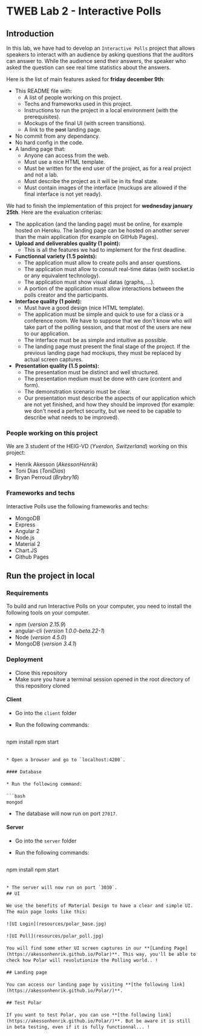# TWEB Lab 2 - Interactive Polls

## Introduction

In this lab, we have had to develop an `Interactive Polls` project that allows speakers to interact with an audience by asking questions that the auditors can answer to. While the audience send their answers, the speaker who asked the question can see real time statistics about the answers.

Here is the list of main features asked for **friday december 9th**:

- This README file with:
	- A list of people working on this project.
	- Techs and frameworks used in this project.
	- Instructions to run the project in a local environment (with the prerequisites).
	- Mockups of the final UI (with screen transitions).
	- A link to the <del>past</del> landing page.
- No commit from any dependancy.
- No hard config in the code.
- A landing page that:
	- Anyone can access from the web.
	- Must use a nice HTML template.
	- Must be written for the end user of the project, as for a real project and not a lab.
	- Must describe the project as it will be in its final state.
	- Must contain images of the interface (muckups are allowed if the final interface is not yet ready).

We had to finish the implementation of this project for **wednesday january 25th**. Here are the evaluation criterias:

- The application (and the landing page) must be online, for example hosted on Heroku. The landing page can be hosted on another server than the main application (for example on GitHub Pages).
- **Upload and deliverables quality (1 point):**
	- This is all the features we had to implement for the first deadline.
- **Functionnal variety (1.5 points):**
	- The application must allow to create polls and anser questions.
	- The application must allow to consult real-time datas (with socket.io or any equivalent technology).
	- The application must show visual datas (graphs, ...).
	- A portion of the application must allow interactions between the polls creator and the participants.
- **Interface quality (1 point):**
	- Must have a good design (nice HTML template).
	- The application must be simple and quick to use for a class or a conference room. We have to suppose that we don't know who will take part of the polling session, and that most of the users are new to our application.
	- The interface must be as simple and intuitive as possible.
	- The landing page must present the final stage of the project. If the previous landing page had mockups, they must be replaced by actual screen captures.
- **Presentation quality (1.5 points):**
	- The presentation must be distinct and well structured.
	- The presentation medium must be done with care (content and form).
	- The demonstration scenario must be clear.
	- Our presentation must describe the aspects of our application which are not yet finished, and how they should be improved (for example: we don't need a perfect security, but we need to be capable to describe what needs to be improved).

### People working on this project
We are 3 student of the HEIG-VD (_Yverdon, Switzerland_) working on this project:

- Henrik Akesson (_AkessonHenrik_)
- Toni Dias (_ToniDias_)
- Bryan Perroud (_Brybry16_)

### Frameworks and techs
Interactive Polls use the following frameworks and techs:

- MongoDB
- Express
- Angular 2
- Node.js
- Material 2
- Chart.JS
- Github Pages

## Run the project in local

### Requirements

To build and run  Interactive Polls on your computer, you need to install the following tools on your computer.

- npm (_version 2.15.9_)
- angular-cli (_version 1.0.0-beta.22-1_)
- Node (_version 4.5.0_)
- MongoDB (_version 3.4.1_)

### Deployment

* Clone this repository
* Make sure you have a terminal session opened in the root directory of this repository cloned

#### Client

* Go into the `client` folder
* Run the following commands:

  ```bash
npm install
npm start
  ```

* Open a browser and go to `localhost:4200`.

#### Database

* Run the following command:

  ```bash
mongod
  ```

* The database will now run on port `27017`.

#### Server

* Go into the `server` folder
* Run the following commands:

  ```bash
npm install
npm start
  ```

* The server will now run on port `3030`.
## UI

We use the benefits of Material Design to have a clear and simple UI. The main page looks like this:

![UI Login](resources/polar_base.jpg)

![UI Poll](resources/polar_poll.jpg)

You will find some other UI screen captures in our **[Landing Page](https://akessonhenrik.github.io/Polar)**. This way, you'll be able to check how Polar will revolutionize the Polling world.. ! 

## Landing page

You can access our landing page by visiting **[the following link](https://akessonhenrik.github.io/Polar/)**.

## Test Polar

If you want to test Polar, you can use **[the following link](https://akessonhenrik.github.io/Polar/)**. But be aware it is still in beta testing, even if it is fully functionnal... !